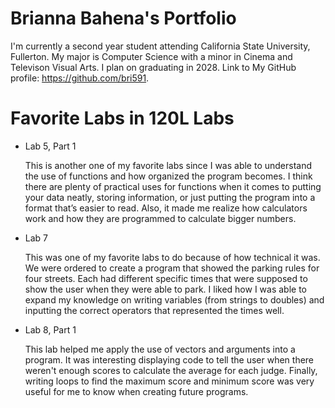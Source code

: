 
# Brianna Bahena's Portfolio

I'm currently a second year student attending California State University, Fullerton. 
My major is Computer Science with a minor in Cinema and Televison Visual Arts. I plan on graduating in 2028. Link to My GitHub profile: https://github.com/bri591.

# Favorite Labs in 120L Labs

* Lab 5, Part 1

    This is another one of my favorite labs since I was able to understand the use of functions 
    and how organized the program becomes. I think there are plenty of practical uses for 
    functions when it comes to putting your data neatly, storing information, or 
    just putting the program into a format that’s easier to read. Also, it made me realize how 
    calculators work and how they are programmed to calculate bigger numbers.

* Lab 7

    This was one of my favorite labs to do because of how technical it was. We were ordered to 
    create a program that showed the parking rules for four streets. Each had different 
    specific times that were supposed to show the user when they were able to park. I liked how 
    I was able to expand my knowledge on writing variables (from strings to doubles) and 
    inputting the correct operators that represented the times well.

* Lab 8, Part 1

    This lab helped me apply the use of vectors and arguments into a program. It was 
    interesting displaying code to tell the user when there weren't enough scores to calculate 
    the average for each judge. Finally, writing loops to find the maximum score and minimum 
    score was very useful for me to know when creating future programs.


